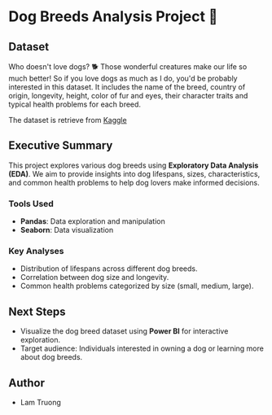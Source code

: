 # Dog Breeds Analysis Project 🐶

## Dataset
Who doesn't love dogs? 🐕 Those wonderful creatures make our life so much better! So if you love dogs as much as I do, you'd be probably interested in this dataset.
It includes the name of the breed, country of origin, longevity, height, color of fur and eyes, their character traits and typical health problems for each breed.

The dataset is retrieve from [Kaggle](https://www.kaggle.com/datasets/marshuu/dog-breeds/data)

## Executive Summary
This project explores various dog breeds using **Exploratory Data Analysis (EDA)**. We aim to provide insights into dog lifespans, sizes, characteristics, and common health problems to help dog lovers make informed decisions.

### Tools Used
- **Pandas**: Data exploration and manipulation  
- **Seaborn**: Data visualization  

### Key Analyses
- Distribution of lifespans across different dog breeds.  
- Correlation between dog size and longevity.  
- Common health problems categorized by size (small, medium, large).  

## Next Steps
- Visualize the dog breed dataset using **Power BI** for interactive exploration.  
- Target audience: Individuals interested in owning a dog or learning more about dog breeds.  

## Author
- Lam Truong

